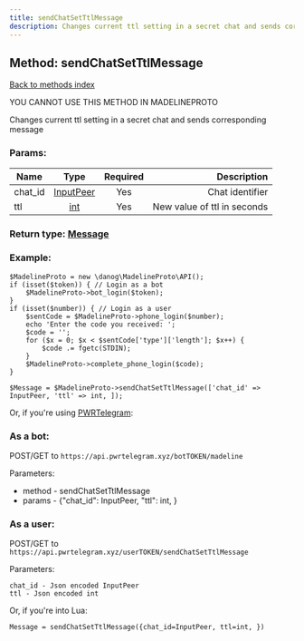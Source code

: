 ```yaml
---
title: sendChatSetTtlMessage
description: Changes current ttl setting in a secret chat and sends corresponding message
---
```

## Method: sendChatSetTtlMessage  
[Back to methods index](index.md)


YOU CANNOT USE THIS METHOD IN MADELINEPROTO


Changes current ttl setting in a secret chat and sends corresponding message

### Params:

| Name     |    Type       | Required | Description |
|----------|:-------------:|:--------:|------------:|
|chat\_id|[InputPeer](../types/InputPeer.md) | Yes|Chat identifier|
|ttl|[int](../types/int.md) | Yes|New value of ttl in seconds|


### Return type: [Message](../types/Message.md)

### Example:


```
$MadelineProto = new \danog\MadelineProto\API();
if (isset($token)) { // Login as a bot
    $MadelineProto->bot_login($token);
}
if (isset($number)) { // Login as a user
    $sentCode = $MadelineProto->phone_login($number);
    echo 'Enter the code you received: ';
    $code = '';
    for ($x = 0; $x < $sentCode['type']['length']; $x++) {
        $code .= fgetc(STDIN);
    }
    $MadelineProto->complete_phone_login($code);
}

$Message = $MadelineProto->sendChatSetTtlMessage(['chat_id' => InputPeer, 'ttl' => int, ]);
```

Or, if you're using [PWRTelegram](https://pwrtelegram.xyz):

### As a bot:

POST/GET to `https://api.pwrtelegram.xyz/botTOKEN/madeline`

Parameters:

* method - sendChatSetTtlMessage
* params - {"chat_id": InputPeer, "ttl": int, }



### As a user:

POST/GET to `https://api.pwrtelegram.xyz/userTOKEN/sendChatSetTtlMessage`

Parameters:

```
chat_id - Json encoded InputPeer
ttl - Json encoded int

```

Or, if you're into Lua:

```
Message = sendChatSetTtlMessage({chat_id=InputPeer, ttl=int, })
```

